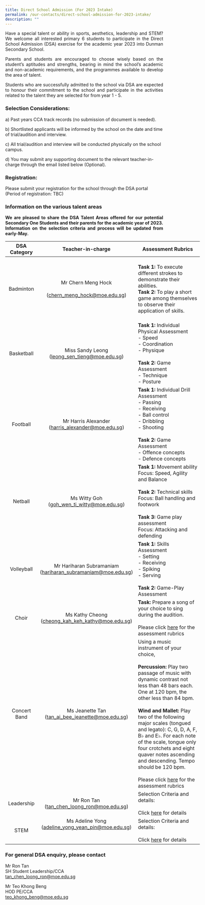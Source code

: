 ```yaml
---
title: Direct School Admission (For 2023 Intake)
permalink: /our-contacts/direct-school-admission-for-2023-intake/
description: ""
---
```

<p style="text-align: justify;">Have a special talent or ability in sports, aesthetics, leadership and STEM? We welcome all interested primary 6 students to participate in the Direct School Admission (DSA) exercise for the academic year 2023 into Dunman Secondary School.</p>

<p style="text-align: justify;">Parents and students are encouraged to choose wisely based on the student’s aptitudes and strengths, bearing in mind the school’s academic and non-academic requirements, and the programmes available to develop the area of talent.</p>

<p style="text-align: justify;">Students who are successfully admitted to the school via DSA are expected to honour their commitment to the school and participate in the activities related to the talent they are selected for from year 1 - 5.</p>


### Selection Considerations:

a) Past years CCA track records (no submission of document is needed).

b) Shortlisted applicants will be informed by the school on the date and time of trial/audition and interview.

c) All trial/audition and interview will be conducted physically on the school campus.

d) You may submit any supporting document to the relevant teacher-in-charge through the email listed below (Optional).

### Registration:

Please submit your registration for the school through the DSA portal (Period of registration: TBC)

### Information on the various talent areas

<p style="text-align: justify;"><b>We are pleased to share the DSA Talent Areas offered for our potential Secondary One Students and their parents for the academic year of 2023. Information on the selection criteria and process will be updated from early-May.</b></p>


<table style="undefined;table-layout: fixed; width: 621px">
<colgroup>
<col style="width: 105px">
<col style="width: 300px">
<col style="width: 300px">
</colgroup>
<thead>
  <tr>
    <th style="text-align:center;">DSA Category</th>
    <th style="text-align:center">Teacher-in-charge</th>
    <th style="text-align:center">Assessment Rubrics</th>
  </tr>
</thead>
<tbody>
  <tr>
    <td style="text-align:center">Badminton</td>
    <td style="text-align:center">Mr Chern Meng Hock<br><br>(<a href="mailto:chern_meng_hock@moe.edu.sg">chern_meng_hock@moe.edu.sg</a>)</td>
		<td><br><b>Task 1:</b> To execute different strokes to demonstrate their abilities.<br><b>Task 2:</b> To play a short game among themselves to observe their application of skills.<br><br></td>
  </tr>
  <tr>
    <td style="text-align:center"> Basketball </td>
    <td style="text-align:center">Miss Sandy Leong<br>(<a href="mailto:leong_sen_tieng@moe.edu.sg">leong_sen_tieng@moe.edu.sg</a>)</td>
    <td><b>Task 1:</b> Individual Physical Assessment<br>-	Speed<br>-	Coordination<br>-	Physique<br><br><b>Task 2:</b> Game Assessment<br>-	Technique<br>-	Posture</td>
  </tr>
  <tr>
    <td style="text-align:center">Football<br> </td>
    <td style="text-align:center">Mr Harris Alexander<br>(<a href="mailto:harris_alexander@moe.edu.sg">harris_alexander@moe.edu.sg</a>)<br> </td>
    <td><b>Task 1:</b> Individual Drill Assessment<br>-	Passing<br>-	Receiving<br>-	Ball control<br>-	Dribbling<br>-	Shooting<br><br><b>Task 2:</b> Game Assessment<br>-	Offence concepts<br>-	Defence concepts</td>
  </tr>
  <tr>
    <td style="text-align:center">Netball<br> </td>
    <td style="text-align:center">Ms Witty Goh<br>(<a href="mailto:goh_wen_ti_witty@moe.edu.sg">goh_wen_ti_witty@moe.edu.sg</a>)</td>
    <td><b>Task 1:</b> Movement ability<br>Focus: Speed, Agility and Balance<br><br><b>Task 2:</b> Technical skills<br>Focus: Ball handling and footwork<br><br><b>Task 3:</b> Game play assessment<br>Focus: Attacking and defending<br></td>
  </tr>
  <tr>
    <td style="text-align:center">Volleyball<br> </td>
    <td style="text-align:center">Mr Hariharan Subramaniam<br>(<a href="mailto:hariharan_subramaniam@moe.edu.sg">hariharan_subramaniam@moe.edu.sg</a>)</td>
    <td><b>Task 1:</b> Skills Assessment<br>-	Setting<br>-	Receiving<br>-	Spiking<br>-	Serving<br><br><b>Task 2:</b> Game-Play Assessment</td>
  </tr>
  <tr>
    <td style="text-align:center">Choir</td>
    <td style="text-align:center">Ms Kathy Cheong<br>(<a href="mailto:cheong_kah_keh_kathy@moe.edu.sg">cheong_kah_keh_kathy@moe.edu.sg</a>)<br> </td>
    <td><b>Task:</b> Prepare a song of your choice to sing during the audition.<br><br>Please click <a href="/files/Administration/DSA%20Rubric_Choir%202022.pdf" target="_blank">here</a> for the assessment rubrics </td>
  </tr>
  <tr>
    <td style="text-align:center">Concert Band<br> </td>
    <td style="text-align:center">Ms Jeanette Tan<br>(<a href="mailto:tan_ai_bee_jeanette@moe.edu.sg">tan_ai_bee_jeanette@moe.edu.sg</a>)</td>
    <td>Using a music instrument of your choice, <br><br><b>Percussion:</b> Play two passage of music with dynamic contrast not less than 48 bars each. One at 120 bpm, the other less than 84 bpm.<br><br><b>Wind and Mallet:</b> Play two of the following major scales (tongued and legato): C, G, D, A, F, B♭ and E♭. For each note of the scale, tongue only four crotchets and eight quaver notes ascending and descending. Tempo should be 120 bpm.<br><br>Please click <a href="/files/Administration/DSA%20Rubric_Concert%20Band%202022.pdf" target="_blank">here</a> for the assessment rubrics</td>
  </tr>
  <tr>
    <td style="text-align:center">Leadership</td>
    <td style="text-align:center">Mr Ron Tan<br>(<a href="mailto:tan_chen_loong_ron@moe.edu.sg">tan_chen_loong_ron@moe.edu.sg</a>)</td>
    <td>Selection Criteria and details:<br><br>Click <a href="/files/Administration/DSA%20Rubric_Student%20Leadership%202022.pdf" target="_blank">here</a> for details</td>
  </tr>
  <tr>
    <td style="text-align:center"> STEM</td>
    <td style="text-align:center">Ms Adeline Yong<br>(<a href="mailto:adeline_yong_yean_pin@moe.edu.sg">adeline_yong_yean_pin@moe.edu.sg</a>)<br><br><br></td>
    <td>Selection Criteria and details:<br><br>Click <a href="/files/Administration/DSA%20Rubric_STEM%202022%20v2.pdf" target="_blank">here</a> for details</td>
  </tr>
</tbody>
</table>

### For general DSA enquiry, please contact

Mr Ron Tan  
SH Student Leadership/CCA   
[tan\_chen\_loong\_ron@moe.edu.sg](mailto:tan_chen_loong_ron@moe.edu.sg)


Mr Teo Khong Beng  
HOD PE/CCA   
[teo\_khong\_beng@moe.edu.sg](mailto:teo_khong_beng@moe.edu.sg)
